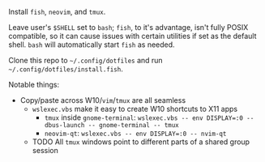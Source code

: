 Install `fish`, `neovim`, and `tmux`.

Leave user's `$SHELL` set to `bash`; `fish`, to it's advantage, isn't fully
POSIX compatible, so it can cause issues with certain utilities if set as the
default shell. `bash` will automatically start `fish` as needed.

Clone this repo to `~/.config/dotfiles` and run `~/.config/dotfiles/install.fish`.

Notable things:
  - Copy/paste across W10/`vim`/`tmux` are all seamless
	- `wslexec.vbs` make it easy to create W10 shortcuts to X11 apps
		- `tmux` inside `gnome-terminal`: `wslexec.vbs -- env DISPLAY=:0 -- dbus-launch -- gnome-terminal -- tmux`
		- `neovim-qt`: `wslexec.vbs -- env DISPLAY=:0 -- nvim-qt`
	- TODO All `tmux` windows point to different parts of a shared group session
